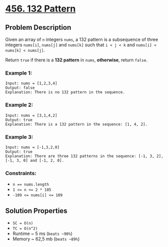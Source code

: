 # [456. 132 Pattern](https://leetcode.com/problems/132-pattern/description/)

## Problem Description

Given an array of `n` integers `nums`, a 132 pattern is a subsequence of three integers `nums[i]`, `nums[j]` and `nums[k]` such that `i < j < k` and `nums[i] < nums[k] < nums[j]`.

Return `true` if there is a **132 pattern** in `nums`, **otherwise**, return `false`.



### Example 1:
```
Input: nums = [1,2,3,4]
Output: false
Explanation: There is no 132 pattern in the sequence.
```
### Example 2:
```
Input: nums = [3,1,4,2]
Output: true
Explanation: There is a 132 pattern in the sequence: [1, 4, 2].
```
### Example 3:
```
Input: nums = [-1,3,2,0]
Output: true
Explanation: There are three 132 patterns in the sequence: [-1, 3, 2], [-1, 3, 0] and [-1, 2, 0].
```

### Constraints:

* `n == nums.length`
* `1 <= n <= 2 * 105`
* `-109 <= nums[i] <= 109`

## Solution Properties

* `SC = O(n)`
* `TC = O(n^2)`
* Runtime ~ 5 ms (`beats ~90%`)
* Memory ~ 62,5 mb (`beats ~89%`)
